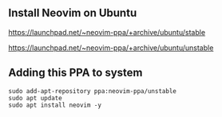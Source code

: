 ## Install Neovim on Ubuntu

https://launchpad.net/~neovim-ppa/+archive/ubuntu/stable

https://launchpad.net/~neovim-ppa/+archive/ubuntu/unstable

## Adding this PPA to system

```shell
sudo add-apt-repository ppa:neovim-ppa/unstable
sudo apt update
sudo apt install neovim -y
```

